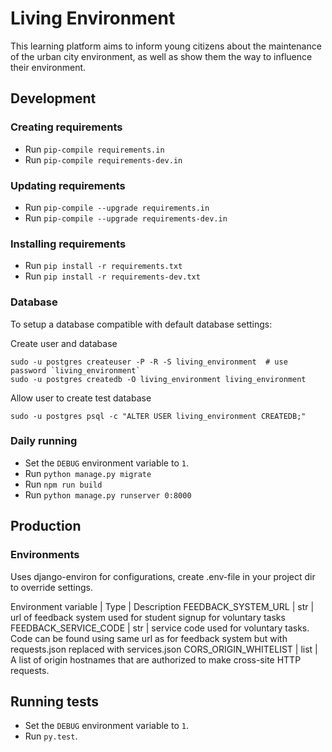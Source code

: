 # Living Environment

This learning platform aims to inform young citizens about the maintenance of the urban city environment, as well as show them the way to influence their environment.

## Development

### Creating requirements

* Run `pip-compile requirements.in`
* Run `pip-compile requirements-dev.in`

### Updating requirements

* Run `pip-compile --upgrade requirements.in`
* Run `pip-compile --upgrade requirements-dev.in`

### Installing requirements

* Run `pip install -r requirements.txt`
* Run `pip install -r requirements-dev.txt`

### Database

To setup a database compatible with default database settings:

Create user and database

    sudo -u postgres createuser -P -R -S living_environment  # use password `living_environment`
    sudo -u postgres createdb -O living_environment living_environment

Allow user to create test database

    sudo -u postgres psql -c "ALTER USER living_environment CREATEDB;"

### Daily running

* Set the `DEBUG` environment variable to `1`.
* Run `python manage.py migrate`
* Run `npm run build`
* Run `python manage.py runserver 0:8000`

## Production

### Environments

Uses django-environ for configurations, create .env-file in your project dir to override settings.


Environment variable | Type | Description
FEEDBACK_SYSTEM_URL | str | url of feedback system used for student signup for voluntary tasks
FEEDBACK_SERVICE_CODE | str | service code used for voluntary tasks. Code can be found using same url as for feedback system but with requests.json replaced with services.json
CORS_ORIGIN_WHITELIST | list | A list of origin hostnames that are authorized to make cross-site HTTP requests.

## Running tests

* Set the `DEBUG` environment variable to `1`.
* Run `py.test`.
